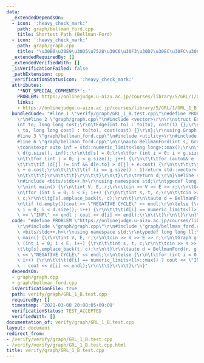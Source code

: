 ```yaml
---
data:
  _extendedDependsOn:
  - icon: ':heavy_check_mark:'
    path: graph/bellman_ford.cpp
    title: Shortest Path (Bellman-Ford)
  - icon: ':heavy_check_mark:'
    path: graph/graph.cpp
    title: "\u30B0\u30E9\u30D5\u7528\u30C6\u30F3\u30D7\u30EC\u30FC\u30C8"
  _extendedRequiredBy: []
  _extendedVerifiedWith: []
  _isVerificationFailed: false
  _pathExtension: cpp
  _verificationStatusIcon: ':heavy_check_mark:'
  attributes:
    '*NOT_SPECIAL_COMMENTS*': ''
    PROBLEM: https://onlinejudge.u-aizu.ac.jp/courses/library/5/GRL/1/GRL_1_B
    links:
    - https://onlinejudge.u-aizu.ac.jp/courses/library/5/GRL/1/GRL_1_B
  bundledCode: "#line 1 \"verify/graph/GRL_1_B.test.cpp\"\n#define PROBLEM \"https://onlinejudge.u-aizu.ac.jp/courses/library/5/GRL/1/GRL_1_B\"\
    \r\n#line 2 \"graph/graph.cpp\"\n#include <vector>\r\n\r\nstruct Edge {\r\n\t\
    int to; long long cost;\r\n\tEdge(int to) : to(to), cost(1) {};\r\n\tEdge(int\
    \ to, long long cost) : to(to), cost(cost) {}\r\n};\r\nusing Graph = std::vector<std::vector<Edge>>;\n\
    #line 3 \"graph/bellman_ford.cpp\"\n#include <utility>\r\n#include <limits>\r\n\
    #line 6 \"graph/bellman_ford.cpp\"\n\r\nauto BellmanFord(int s, Graph& g) {\r\n\
    \tconstexpr auto inf = std::numeric_limits<long long>::max();\r\n\tstd::vector\
    \ d(g.size(), inf);;\r\n\td[s] = 0;\r\n\tfor (int i = 0; i < g.size(); i++) {\r\
    \n\t\tfor (int j = 0; j < g.size(); j++) {\r\n\t\t\tfor (auto&& e : g[j]) {\r\n\
    \t\t\t\tif (d[j] != inf && d[e.to] > d[j] + e.cost) {\r\n\t\t\t\t\td[e.to] = d[j]\
    \ + e.cost;\r\n\t\t\t\t\tif (i == g.size() - 1)return std::vector<long long>();\r\
    \n\t\t\t\t}\r\n\t\t\t}\r\n\t\t}\r\n\t}\r\n\treturn d;\r\n}\n#line 4 \"verify/graph/GRL_1_B.test.cpp\"\
    \n#include <bits/stdc++.h>\r\nusing namespace std;\r\ntypedef long long ll;\r\n\
    \r\nint main() {\r\n\tint V, E, r;\r\n\tcin >> V >> E >> r;\r\n\tGraph g(V);\r\
    \n\tfor (int i = 0; i < E; i++) {\r\n\t\tint s, t, c;\r\n\t\tcin >> s >> t >>\
    \ c;\r\n\t\tg[s].emplace_back(t, c);\r\n\t}\r\n\tauto d = BellmanFord(r, g);\r\
    \n\tif (d.empty())cout << \"NEGATIVE CYCLE\" << endl;\r\n\telse {\r\n\t\tfor (int\
    \ i = 0; i < d.size(); i++) {\r\n\t\t\t(d[i] == numeric_limits<ll>::max() ? cout\
    \ << \"INF\" << endl : cout << d[i] << endl);\r\n\t\t}\r\n\t}\r\n}\n"
  code: "#define PROBLEM \"https://onlinejudge.u-aizu.ac.jp/courses/library/5/GRL/1/GRL_1_B\"\
    \r\n#include \"graph/graph.cpp\"\r\n#include \"graph/bellman_ford.cpp\"\r\n#include\
    \ <bits/stdc++.h>\r\nusing namespace std;\r\ntypedef long long ll;\r\n\r\nint\
    \ main() {\r\n\tint V, E, r;\r\n\tcin >> V >> E >> r;\r\n\tGraph g(V);\r\n\tfor\
    \ (int i = 0; i < E; i++) {\r\n\t\tint s, t, c;\r\n\t\tcin >> s >> t >> c;\r\n\
    \t\tg[s].emplace_back(t, c);\r\n\t}\r\n\tauto d = BellmanFord(r, g);\r\n\tif (d.empty())cout\
    \ << \"NEGATIVE CYCLE\" << endl;\r\n\telse {\r\n\t\tfor (int i = 0; i < d.size();\
    \ i++) {\r\n\t\t\t(d[i] == numeric_limits<ll>::max() ? cout << \"INF\" << endl\
    \ : cout << d[i] << endl);\r\n\t\t}\r\n\t}\r\n}"
  dependsOn:
  - graph/graph.cpp
  - graph/bellman_ford.cpp
  isVerificationFile: true
  path: verify/graph/GRL_1_B.test.cpp
  requiredBy: []
  timestamp: '2021-03-08 20:08:05+09:00'
  verificationStatus: TEST_ACCEPTED
  verifiedWith: []
documentation_of: verify/graph/GRL_1_B.test.cpp
layout: document
redirect_from:
- /verify/verify/graph/GRL_1_B.test.cpp
- /verify/verify/graph/GRL_1_B.test.cpp.html
title: verify/graph/GRL_1_B.test.cpp
---
```

